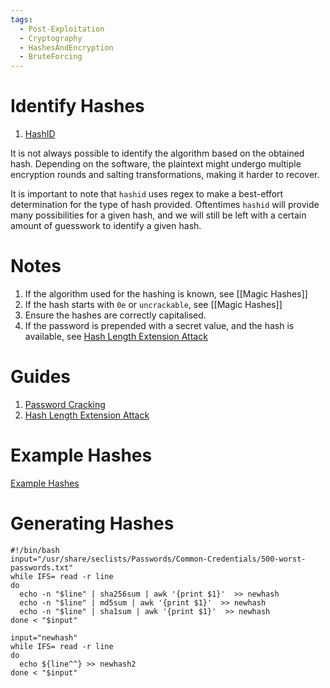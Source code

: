 ```yaml
---
tags:
  - Post-Exploitation
  - Cryptography
  - HashesAndEncryption
  - BruteForcing
---
```


# Identify Hashes

1. [HashID](https://www.kali.org/tools/hashid/)

It is not always possible to identify the algorithm based on the obtained hash. Depending on the software, the plaintext might undergo multiple encryption rounds and salting transformations, making it harder to recover.

It is important to note that `hashid` uses regex to make a best-effort determination for the type of hash provided. Oftentimes `hashid` will provide many possibilities for a given hash, and we will still be left with a certain amount of guesswork to identify a given hash.
# Notes

1. If the algorithm used for the hashing is known, see [[Magic Hashes]]
2. If the hash starts with `0e` or `uncrackable`, see [[Magic Hashes]]
3. Ensure the hashes are correctly capitalised.
4. If the password is prepended with a secret value, and the hash is available, see [Hash Length Extension Attack](https://blog.skullsecurity.org/2012/everything-you-need-to-know-about-hash-length-extension-attacks)

# Guides

1. [Password Cracking](https://guide.offsecnewbie.com/password-cracking)
2. [Hash Length Extension Attack](https://blog.skullsecurity.org/2012/everything-you-need-to-know-about-hash-length-extension-attacks)
# Example Hashes

[Example Hashes](https://hashcat.net/wiki/doku.php?id=example_hashes)

# Generating Hashes

```
#!/bin/bash
input="/usr/share/seclists/Passwords/Common-Credentials/500-worst-passwords.txt"
while IFS= read -r line
do
  echo -n "$line" | sha256sum | awk '{print $1}'  >> newhash
  echo -n "$line" | md5sum | awk '{print $1}'  >> newhash
  echo -n "$line" | sha1sum | awk '{print $1}'  >> newhash
done < "$input"

input="newhash"
while IFS= read -r line
do
  echo ${line^^} >> newhash2
done < "$input"
```